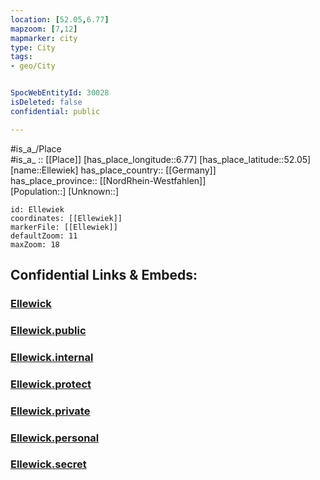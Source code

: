 ```yaml
---
location: [52.05,6.77] 
mapzoom: [7,12] 
mapmarker: city 
type: City
tags:
- geo/City


SpocWebEntityId: 30028
isDeleted: false
confidential: public

---
```

#is_a_/Place  
#is_a_ :: [[Place]] 
[has_place_longitude::6.77] 
[has_place_latitude::52.05] 
[name::Ellewiek] 
has_place_country:: [[Germany]]  
has_place_province:: [[NordRhein-Westfahlen]]  
[Population::] 
[Unknown::] 


```leaflet
id: Ellewiek
coordinates: [[Ellewiek]] 
markerFile: [[Ellewiek]] 
defaultZoom: 11 
maxZoom: 18
```


## Confidential Links & Embeds: 

### [Ellewick](/_Standards/Earth/Continent/Europe/Europe~Central/Germany/Germany~West/Nordrhein-Westfalen/counties~NW/Borken/cities~Borken/Vreden/Ellewick.md) 

### [Ellewick.public](/_public/Earth/Continent/Europe/Europe~Central/Germany/Germany~West/Nordrhein-Westfalen/counties~NW/Borken/cities~Borken/Vreden/Ellewick.public.md) 

### [Ellewick.internal](/_internal/Earth/Continent/Europe/Europe~Central/Germany/Germany~West/Nordrhein-Westfalen/counties~NW/Borken/cities~Borken/Vreden/Ellewick.internal.md) 

### [Ellewick.protect](/_protect/Earth/Continent/Europe/Europe~Central/Germany/Germany~West/Nordrhein-Westfalen/counties~NW/Borken/cities~Borken/Vreden/Ellewick.protect.md) 

### [Ellewick.private](/_private/Earth/Continent/Europe/Europe~Central/Germany/Germany~West/Nordrhein-Westfalen/counties~NW/Borken/cities~Borken/Vreden/Ellewick.private.md) 

### [Ellewick.personal](/_personal/Earth/Continent/Europe/Europe~Central/Germany/Germany~West/Nordrhein-Westfalen/counties~NW/Borken/cities~Borken/Vreden/Ellewick.personal.md) 

### [Ellewick.secret](/_secret/Earth/Continent/Europe/Europe~Central/Germany/Germany~West/Nordrhein-Westfalen/counties~NW/Borken/cities~Borken/Vreden/Ellewick.secret.md)


